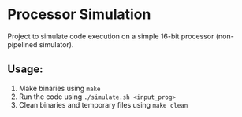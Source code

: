 # Processor Simulation

Project to simulate code execution on a simple 16-bit processor (non-pipelined simulator).

## Usage:

1. Make binaries using ```make```
2. Run the code using ```./simulate.sh <input_prog>```
3. Clean binaries and temporary files using ```make clean``` 